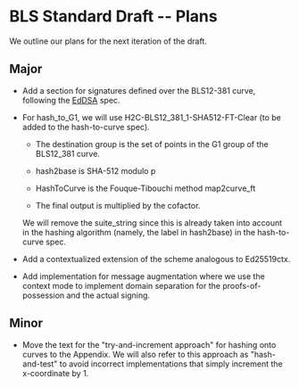 # BLS Standard Draft -- Plans

We outline our plans for the next iteration of the draft.

## Major

* Add a section for signatures defined over the BLS12-381 curve,
following the [EdDSA](https://tools.ietf.org/html/rfc8032) spec.

* For hash_to_G1, we will use H2C-BLS12_381_1-SHA512-FT-Clear (to be added
to the hash-to-curve spec).

   - The destination group is the set of points in the G1 group
   of the BLS12_381 curve.
   
   - hash2base is SHA-512 modulo p

   - HashToCurve is the Fouque-Tibouchi method map2curve_ft
   
   - The final output is multiplied by the cofactor.										

  We will remove the suite_string since this is already taken into
  account in the hashing algorithm (namely, the label in hash2base) in
  the hash-to-curve spec.

* Add a contextualized extension of the scheme analogous to Ed25519ctx.

* Add implementation for message augmentation where we use the context
mode to implement domain separation for the proofs-of-possession and
the actual signing.


## Minor

* Move the text for the "try-and-increment approach" for hashing onto
curves to the Appendix.  We will also refer to this approach as
"hash-and-test" to avoid incorrect implementations that simply
increment the x-coordinate by 1.


